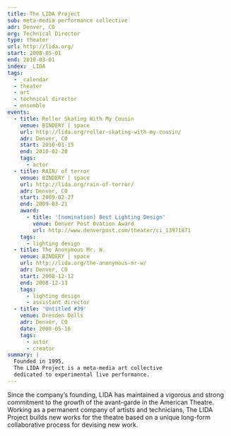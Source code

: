 ```yaml
---
title: The LIDA Project
sub: meta-media performance collective
adr: Denver, CO
org: Technical Director
type: theater
url: http://lida.org/
start: 2008-05-01
end: 2010-03-01
index: _LIDA
tags:
  - _calendar
  - theater
  - art
  - technical director
  - ensemble
events:
  - title: Roller Skating With My Cousin
    venue: BINDERY | space
    url: http://lida.org/roller-skating-with-my-cousin/
    adr: Denver, CO
    start: 2010-01-15
    end: 2010-02-20
    tags:
      - actor
  - title: RAIN/ of terror
    venue: BINDERY | space
    url: http://lida.org/rain-of-terror/
    adr: Denver, CO
    start: 2009-02-27
    end: 2009-03-21
    award:
      - title: '[nomination] Best Lighting Design'
        venue: Denver Post Ovation Award
        url: http://www.denverpost.com/theater/ci_13971871
    tags:
      - lighting design
  - title: The Anonymous Mr. W.
    venue: BINDERY | space
    url: http://lida.org/the-anonymous-mr-w/
    adr: Denver, CO
    start: 2008-12-12
    end: 2008-12-13
    tags:
      - lighting design
      - assistant director
  - title: 'Untitled #39'
    venue: Dresden Dolls
    adr: Denver, CO
    date: 2008-05-16
    tags:
      - actor
      - creator
summary: |
  Founded in 1995,
  The LIDA Project is a meta-media art collective
  dedicated to experimental live performance.
---
```


Since the company’s founding,
LIDA has maintained a vigorous and strong commitment
to the growth of the avant-garde in the American Theatre.
Working as a permanent company of artists and technicians,
The LIDA Project builds new works for the theatre
based on a unique long-form collaborative process
for devising new work.
